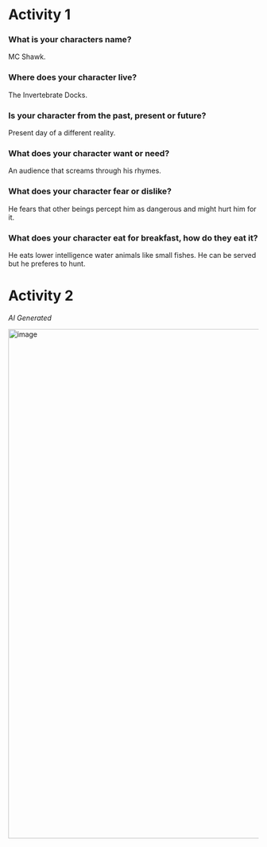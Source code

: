 # Activity 1

### What is your characters name?

MC Shawk.

### Where does your character live?

The Invertebrate Docks.

### Is your character from the past, present or future?

Present day of a different reality.

### What does your character want or need?

An audience that screams through his rhymes.

### What does your character fear or dislike?

He fears that other beings percept him as dangerous and might hurt him for it.

### What does your character eat for breakfast, how do they eat it?

He eats lower intelligence water animals like small fishes. He can be served but he preferes to hunt.

# Activity 2

*AI Generated*

<img width="1024" height="1024" alt="image" src="https://github.com/user-attachments/assets/109fbeb7-6f80-412f-a80d-04f78a264de7" />
